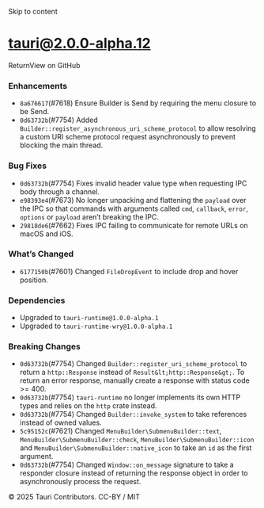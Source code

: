 Skip to content
# tauri@2.0.0-alpha.12
ReturnView on GitHub
### Enhancements
  * `8a676617`(#7618) Ensure Builder is Send by requiring the menu closure to be Send.
  * `0d63732b`(#7754) Added `Builder::register_asynchronous_uri_scheme_protocol` to allow resolving a custom URI scheme protocol request asynchronously to prevent blocking the main thread.


### Bug Fixes
  * `0d63732b`(#7754) Fixes invalid header value type when requesting IPC body through a channel.
  * `e98393e4`(#7673) No longer unpacking and flattening the `payload` over the IPC so that commands with arguments called `cmd`, `callback`, `error`, `options` or `payload` aren’t breaking the IPC.
  * `29818de6`(#7662) Fixes IPC failing to communicate for remote URLs on macOS and iOS.


### What’s Changed
  * `6177150b`(#7601) Changed `FileDropEvent` to include drop and hover position.


### Dependencies
  * Upgraded to `tauri-runtime@1.0.0-alpha.1`
  * Upgraded to `tauri-runtime-wry@1.0.0-alpha.1`


### Breaking Changes
  * `0d63732b`(#7754) Changed `Builder::register_uri_scheme_protocol` to return a `http::Response` instead of `Result&lt;http::Response&gt;`. To return an error response, manually create a response with status code >= 400.
  * `0d63732b`(#7754) `tauri-runtime` no longer implements its own HTTP types and relies on the `http` crate instead.
  * `0d63732b`(#7754) Changed `Builder::invoke_system` to take references instead of owned values.
  * `5c95152c`(#7621) Changed `MenuBuilder\SubmenuBuilder::text`, `MenuBuilder\SubmenuBuilder::check`, `MenuBuilder\SubmenuBuilder::icon` and `MenuBuilder\SubmenuBuilder::native_icon` to take an `id` as the first argument.
  * `0d63732b`(#7754) Changed `Window::on_message` signature to take a responder closure instead of returning the response object in order to asynchronously process the request.


© 2025 Tauri Contributors. CC-BY / MIT
